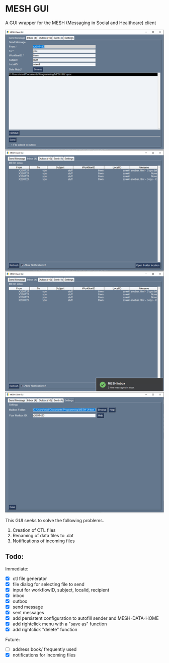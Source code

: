 # MESH GUI

A GUI wrapper for the MESH (Messaging in Social and Healthcare) client

![send_message](images/screenshot.png) ![inbox](images/screenshot_inbox.png) ![Notifications](images/screenshot_notification.png)
![Settings](images/settings.png)

This GUI seeks to solve the following problems.

1. Creation of CTL files
2. Renaming of data files to .dat
3. Notifications of incoming files

## Todo:

Immediate:

- [x] ctl file generator
- [x] file dialog for selecting file to send
- [x] input for workflowID, subject, localid, recipient
- [x] inbox
- [x] outbox
- [x] send message
- [x] sent messages
- [x] add persistent configuration to autofill sender and MESH-DATA-HOME
- [x] add rightclick menu with a "save as" function
- [x] add rightclick "delete" function

Future:

- [ ] address book/ frequently used
- [x] notifications for incoming files
